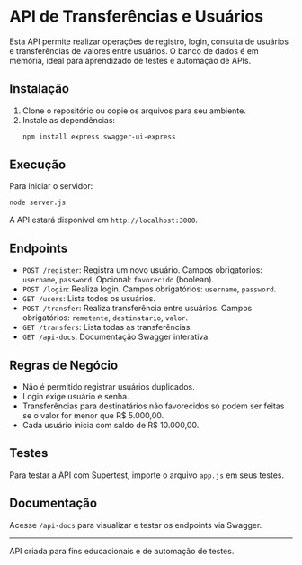 # API de Transferências e Usuários

Esta API permite realizar operações de registro, login, consulta de usuários e transferências de valores entre usuários. O banco de dados é em memória, ideal para aprendizado de testes e automação de APIs.

## Instalação

1. Clone o repositório ou copie os arquivos para seu ambiente.
2. Instale as dependências:
   ```zsh
   npm install express swagger-ui-express
   ```

## Execução

Para iniciar o servidor:

```zsh
node server.js
```

A API estará disponível em `http://localhost:3000`.

## Endpoints

- `POST /register`: Registra um novo usuário. Campos obrigatórios: `username`, `password`. Opcional: `favorecido` (boolean).
- `POST /login`: Realiza login. Campos obrigatórios: `username`, `password`.
- `GET /users`: Lista todos os usuários.
- `POST /transfer`: Realiza transferência entre usuários. Campos obrigatórios: `remetente`, `destinatario`, `valor`.
- `GET /transfers`: Lista todas as transferências.
- `GET /api-docs`: Documentação Swagger interativa.

## Regras de Negócio

- Não é permitido registrar usuários duplicados.
- Login exige usuário e senha.
- Transferências para destinatários não favorecidos só podem ser feitas se o valor for menor que R$ 5.000,00.
- Cada usuário inicia com saldo de R$ 10.000,00.

## Testes

Para testar a API com Supertest, importe o arquivo `app.js` em seus testes.

## Documentação

Acesse `/api-docs` para visualizar e testar os endpoints via Swagger.

---

API criada para fins educacionais e de automação de testes.
